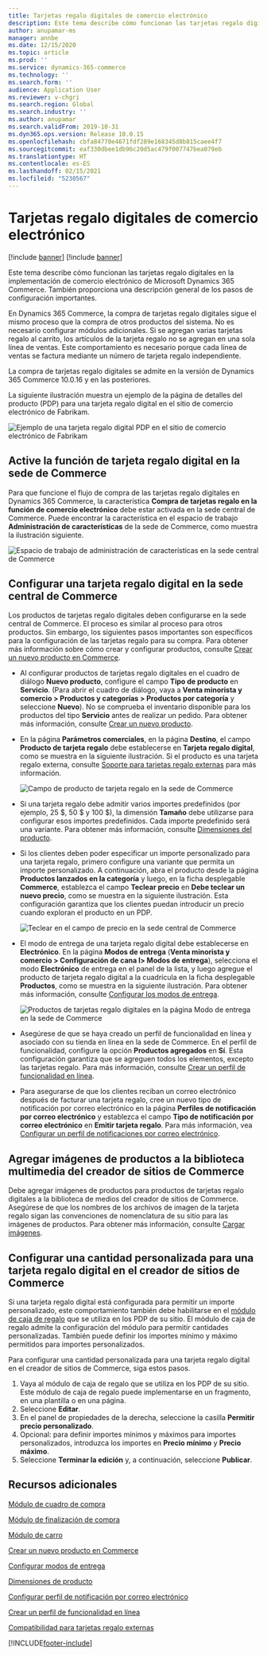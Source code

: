 ```yaml
---
title: Tarjetas regalo digitales de comercio electrónico
description: Este tema describe cómo funcionan las tarjetas regalo digitales en la implementación de comercio electrónico de Microsoft Dynamics 365 Commerce. También proporciona una descripción general de los pasos de configuración importantes.
author: anupamar-ms
manager: annbe
ms.date: 12/15/2020
ms.topic: article
ms.prod: ''
ms.service: dynamics-365-commerce
ms.technology: ''
ms.search.form: ''
audience: Application User
ms.reviewer: v-chgri
ms.search.region: Global
ms.search.industry: ''
ms.author: anupamar
ms.search.validFrom: 2019-10-31
ms.dyn365.ops.version: Release 10.0.15
ms.openlocfilehash: cbfa84770e4671fdf289e168345d8b815caee4f7
ms.sourcegitcommit: eaf330dbee1db96c20d5ac479f007747bea079eb
ms.translationtype: HT
ms.contentlocale: es-ES
ms.lasthandoff: 02/15/2021
ms.locfileid: "5230567"
---
```

# <a name="e-commerce-digital-gift-cards"></a>Tarjetas regalo digitales de comercio electrónico

[!include [banner](includes/banner.md)]
[!include [banner](includes/preview-banner.md)]

Este tema describe cómo funcionan las tarjetas regalo digitales en la implementación de comercio electrónico de Microsoft Dynamics 365 Commerce. También proporciona una descripción general de los pasos de configuración importantes.

En Dynamics 365 Commerce, la compra de tarjetas regalo digitales sigue el mismo proceso que la compra de otros productos del sistema. No es necesario configurar módulos adicionales. Si se agregan varias tarjetas regalo al carrito, los artículos de la tarjeta regalo no se agregan en una sola línea de ventas. Este comportamiento es necesario porque cada línea de ventas se factura mediante un número de tarjeta regalo independiente.

La compra de tarjetas regalo digitales se admite en la versión de Dynamics 365 Commerce 10.0.16 y en las posteriores.

La siguiente ilustración muestra un ejemplo de la página de detalles del producto (PDP) para una tarjeta regalo digital en el sitio de comercio electrónico de Fabrikam.

![Ejemplo de una tarjeta regalo digital PDP en el sitio de comercio electrónico de Fabrikam](./media/GiftcardPDP.PNG)

## <a name="turn-on-the-digital-gift-card-feature-in-commerce-headquarters"></a>Active la función de tarjeta regalo digital en la sede de Commerce

Para que funcione el flujo de compra de las tarjetas regalo digitales en Dynamics 365 Commerce, la característica **Compra de tarjetas regalo en la función de comercio electrónico** debe estar activada en la sede central de Commerce. Puede encontrar la característica en el espacio de trabajo **Administración de características** de la sede de Commerce, como muestra la ilustración siguiente.

![Espacio de trabajo de administración de características en la sede central de Commerce](./media/Featureflag.PNG)

## <a name="configure-a-digital-gift-card-in-commerce-headquarters"></a>Configurar una tarjeta regalo digital en la sede central de Commerce

Los productos de tarjetas regalo digitales deben configurarse en la sede central de Commerce. El proceso es similar al proceso para otros productos. Sin embargo, los siguientes pasos importantes son específicos para la configuración de las tarjetas regalo para su compra. Para obtener más información sobre cómo crear y configurar productos, consulte [Crear un nuevo producto en Commerce](create-new-product-commerce.md).

- Al configurar productos de tarjetas regalo digitales en el cuadro de diálogo **Nuevo producto**, configure el campo **Tipo de producto** en **Servicio**. (Para abrir el cuadro de diálogo, vaya a **Venta minorista y comercio \> Productos y categorías \> Productos por categoría** y seleccione **Nuevo**). No se comprueba el inventario disponible para los productos del tipo **Servicio** antes de realizar un pedido. Para obtener más información, consulte [Crear un nuevo producto](create-new-product-commerce.md#create-a-new-product).
- En la página **Parámetros comerciales**, en la página **Destino**, el campo **Producto de tarjeta regalo** debe establecerse en **Tarjeta regalo digital**, como se muestra en la siguiente ilustración. Si el producto es una tarjeta regalo externa, consulte [Soporte para tarjetas regalo externas](./dev-itpro/gift-card.md) para más información.

    ![Campo de producto de tarjeta regalo en la sede de Commerce](./media/PostGiftcard.png)

- Si una tarjeta regalo debe admitir varios importes predefinidos (por ejemplo, 25 $, 50 $ y 100 $), la dimensión **Tamaño** debe utilizarse para configurar esos importes predefinidos. Cada importe predefinido será una variante. Para obtener más información, consulte [Dimensiones del producto](https://docs.microsoft.com/dynamics365/supply-chain/pim/product-dimensions?toc=/dynamics365/retail/toc.json).
- Si los clientes deben poder especificar un importe personalizado para una tarjeta regalo, primero configure una variante que permita un importe personalizado. A continuación, abra el producto desde la página **Productos lanzados en la categoría** y luego, en la ficha desplegable **Commerce**, establezca el campo **Teclear precio** en **Debe teclear un nuevo precio**, como se muestra en la siguiente ilustración. Esta configuración garantiza que los clientes puedan introducir un precio cuando exploran el producto en un PDP.

    ![Teclear en el campo de precio en la sede central de Commerce](./media/KeyInPrice.png)

- El modo de entrega de una tarjeta regalo digital debe establecerse en **Electrónico**. En la página **Modos de entrega** (**Venta minorista y comercio \> Configuración de cana l\> Modos de entrega**), selecciona el modo **Electrónico** de entrega en el panel de la lista, y luego agregue el producto de tarjeta regalo digital a la cuadrícula en la ficha desplegable **Productos**, como se muestra en la siguiente ilustración. Para obtener más información, consulte [Configurar los modos de entrega](https://docs.microsoft.com/dynamicsax-2012/appuser-itpro/set-up-modes-of-delivery).

    ![Productos de tarjetas regalo digitales en la página Modo de entrega en la sede de Commerce](./media/ElectronicMode.PNG)

- Asegúrese de que se haya creado un perfil de funcionalidad en línea y asociado con su tienda en línea en la sede de Commerce. En el perfil de funcionalidad, configure la opción **Productos agregados** en **Sí**. Esta configuración garantiza que se agreguen todos los elementos, excepto las tarjetas regalo. Para más información, consulte [Crear un perfil de funcionalidad en línea](online-functionality-profile.md).
- Para asegurarse de que los clientes reciban un correo electrónico después de facturar una tarjeta regalo, cree un nuevo tipo de notificación por correo electrónico en la página **Perfiles de notificación por correo electrónico** y establezca el campo **Tipo de notificación por correo electrónico** en **Emitir tarjeta regalo**. Para más información, vea [Configurar un perfil de notificaciones por correo electrónico](email-notification-profiles.md).

## <a name="add-product-images-to-the-commerce-site-builder-media-library"></a>Agregar imágenes de productos a la biblioteca multimedia del creador de sitios de Commerce

Debe agregar imágenes de productos para productos de tarjetas regalo digitales a la biblioteca de medios del creador de sitios de Commerce. Asegúrese de que los nombres de los archivos de imagen de la tarjeta regalo sigan las convenciones de nomenclatura de su sitio para las imágenes de productos. Para obtener más información, consulte [Cargar imágenes](dam-upload-images.md).

## <a name="configure-a-custom-amount-for-a-digital-gift-card-in-commerce-site-builder"></a>Configurar una cantidad personalizada para una tarjeta regalo digital en el creador de sitios de Commerce

Si una tarjeta regalo digital está configurada para permitir un importe personalizado, este comportamiento también debe habilitarse en el [módulo de caja de regalo](add-buy-box.md) que se utiliza en los PDP de su sitio. El módulo de caja de regalo admite la configuración del módulo para permitir cantidades personalizadas. También puede definir los importes mínimo y máximo permitidos para importes personalizados.

Para configurar una cantidad personalizada para una tarjeta regalo digital en el creador de sitios de Commerce, siga estos pasos.

1. Vaya al módulo de caja de regalo que se utiliza en los PDP de su sitio. Este módulo de caja de regalo puede implementarse en un fragmento, en una plantilla o en una página.
1. Seleccione **Editar**.
1. En el panel de propiedades de la derecha, seleccione la casilla **Permitir precio personalizado**.
1. Opcional: para definir importes mínimos y máximos para importes personalizados, introduzca los importes en **Precio mínimo** y **Precio máximo**.
1. Seleccione **Terminar la edición** y, a continuación, seleccione **Publicar**.

## <a name="additional-resources"></a>Recursos adicionales

[Módulo de cuadro de compra](add-buy-box.md)

[Módulo de finalización de compra](add-checkout-module.md)

[Módulo de carro](add-cart-module.md)

[Crear un nuevo producto en Commerce](create-new-product-commerce.md)

[Configurar modos de entrega](https://docs.microsoft.com/dynamicsax-2012/appuser-itpro/set-up-modes-of-delivery)

[Dimensiones de producto](https://docs.microsoft.com/dynamics365/supply-chain/pim/product-dimensions?toc=/dynamics365/retail/toc.json)

[Configurar perfil de notificación por correo electrónico](email-notification-profiles.md)

[Crear un perfil de funcionalidad en línea](online-functionality-profile.md)

[Compatibilidad para tarjetas regalo externas](./dev-itpro/gift-card.md)


[!INCLUDE[footer-include](../includes/footer-banner.md)]